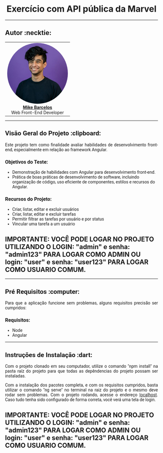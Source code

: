 <html>
<body>
  
 <h1 align="center"> Exercício com API pública da Marvel</h1>
  
  ---
  
  <h2> Autor :necktie: </h2>
  <table align="center">
   <tr>
    <td align="center"><a href="https://www.linkedin.com/in/mike-barcelos-b4648016a/"><img style="border-radius: 50%;" src="https://github.com/GabrielSG20/API4Sem2021/blob/documentation/images/MikeBarcelos.jfif" width="200px;" alt=""/><br/><b>Mike Barcelos</b></a>
      <br/>
      Web Front-End Developer
     </td>
   </tr>
  </table>

 ---
  
  <h2 style="font-family:roboto;"> Visão Geral do Projeto :clipboard:</h2>
  
  <p align="justify" style="font-family:roboto;">Este projeto tem como finalidade avaliar habilidades de desenvolvimento front-end, especialmente em relação ao framework Angular.</p>
  <h3 style="font-family:roboto;"> Objetivos do Teste:</h3>
  <ul>
    <li style="font-family:roboto;">Demonstração de habilidades com Angular para desenvolvimento front-end.</li>
    <li style="font-family:roboto;">Prática de boas práticas de desenvolvimento de software, incluindo organização de código, uso eficiente de componentes, estilos e recursos do Angular.</li>
  </ul>
    <h3 style="font-family:roboto;"> Recursos do Projeto:</h3>
  <ul>
    <li style="font-family:roboto;">Criar, listar, editar e excluir usuários</li>
    <li style="font-family:roboto;">Criar, listar, editar e excluir tarefas</li>
    <li style="font-family:roboto;">Permitir filtrar as tarefas por usuário e por status</li>
    <li style="font-family:roboto;">Vincular uma tarefa a um usuário</li>
  </ul>

  <h2>IMPORTANTE: VOCÊ PODE LOGAR NO PROJETO UTILIZANDO O LOGIN: "admin" e senha: "admin123" PARA LOGAR COMO ADMIN OU login: "user" e senha: "user123" PARA LOGAR COMO USUARIO COMUM.</h2>
  
  ---
  
  <h2 style="font-family:roboto;"> Pré Requisitos :computer:</h2>

  <p align="justify" style="font-family:roboto;"> Para que a aplicação funcione sem problemas, alguns requisitos precisão ser cumpridos:</p>
  
  <h3 style="font-family:roboto;"> Requisitos:</h3>
  <ul>
    <li style="font-family:roboto;">Node</li>
    <li style="font-family:roboto;">Angular</li>
  </ul>
  
  ---
  
  <h2 style="font-family:roboto;"> Instruções de Instalação :dart:</h2>
     <p align="justify" style="font-family:roboto;">Com o projeto clonado em seu computador, utilize o comando "npm install" na pasta raíz do projeto para que todas as depêndencias do projeto possam ser instaladas.</p>
  <p align="justify" style="font-family:roboto;">Com a instalação dos pacotes completa, e com os requisitos cumpridos, basta utilizar o comando "ng serve" no terminal na raiz do projeto e o mesmo deve rodar sem problemas. Com o projeto rodando, acesse o endereço <a href="http://localhost:4200/">localhost</a>. Caso tudo tenha sido configurado de forma correta, você verá uma tela de login.
<h2>IMPORTANTE: VOCÊ PODE LOGAR NO PROJETO UTILIZANDO O LOGIN: "admin" e senha: "admin123" PARA LOGAR COMO ADMIN OU login: "user" e senha: "user123" PARA LOGAR COMO USUARIO COMUM.</h2>
</body>
</html>
